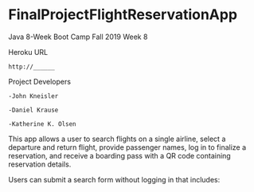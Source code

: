 # FinalProjectFlightReservationApp
Java 8-Week Boot Camp Fall 2019 Week 8

Heroku URL

    http://______
  
Project Developers

    -John Kneisler
    
    -Daniel Krause
    
    -Katherine K. Olsen
    
This app allows a user to search flights on a single airline, select a departure and return flight, provide passenger names, log in to finalize a reservation, and receive a boarding pass with a QR code containing reservation details.

Users can submit a search form without logging in that includes:


